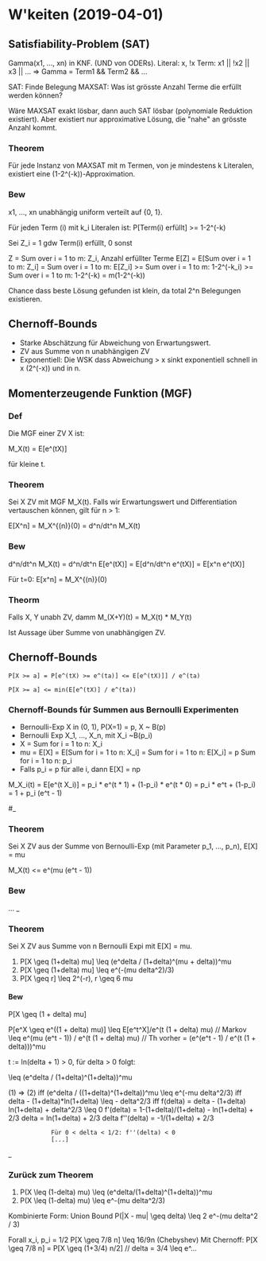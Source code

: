 # W'keiten (2019-04-01)

## Satisfiability-Problem (SAT)

Gamma(x1, ..., xn) in KNF. (UND von ODERs).
Literal: x, !x
Term: x1 || !x2 || x3 || ...
=> Gamma = Term1 && Term2 && ...

SAT: Finde Belegung
MAXSAT: Was ist grösste Anzahl Terme die erfüllt werden können?

Wäre MAXSAT exakt lösbar, dann auch SAT lösbar (polynomiale Reduktion existiert).
Aber existiert nur approximative Lösung, die "nahe" an grösste Anzahl kommt.

### Theorem

Für jede Instanz von MAXSAT mit m Termen, von je mindestens k Literalen,
existiert eine (1-2^(-k))-Approximation.

### Bew

x1, ..., xn unabhängig uniform verteilt auf {0, 1}.

Für jeden Term (i) mit k_i Literalen ist:
P[Term(i) erfüllt] >= 1-2^(-k)

Sei Z_i = 1 gdw Term(i) erfüllt, 0 sonst

Z = Sum over i = 1 to m: Z_i, Anzahl erfüllter Terme
E[Z] = E[Sum over i = 1 to m: Z_i] = Sum over i = 1 to m: E[Z_i] >= Sum over i = 1 to m: 1-2^(-k_i) >= Sum over i = 1 to m: 1-2^(-k) = m(1-2^(-k))

Chance dass beste Lösung gefunden ist klein, da total 2^n Belegungen existieren.

## Chernoff-Bounds

- Starke Abschätzung für Abweichung von Erwartungswert.
- ZV aus Summe von n unabhängigen ZV
- Exponentiell: Die WSK dass Abweichung > x sinkt exponentiell schnell in x (2^(-x)) und in n.

## Momenterzeugende Funktion (MGF)

### Def

Die MGF einer ZV X ist:

M_X(t) = E[e^(tX)]

für kleine t.

### Theorem

Sei X ZV mit MGF M_X(t).
Falls wir Erwartungswert und Differentiation vertauschen können, gilt für n > 1:

E[X^n] = M_X^{(n)}(0) = d^n/dt^n M_X(t)

### Bew

d^n/dt^n M_X(t) = d^n/dt^n E[e^(tX)] = E[d^n/dt^n e^(tX)] = E[x^n e^(tX)]

Für t=0:
E[x^n] = M_X^{(n)}(0)

### Theorm

Falls X, Y unabh ZV, damm M_(X+Y)(t) = M_X(t) * M_Y(t)

Ist Aussage über Summe von unabhängigen ZV.

## Chernoff-Bounds

```
P[X >= a] = P[e^(tX) >= e^(ta)] <= E[e^(tX)]] / e^(ta)

P[X >= a] <= min(E[e^(tX)] / e^(ta))
```

### Chernoff-Bounds fúr Summen aus Bernoulli Experimenten

- Bernoulli-Exp X in (0, 1), P(X=1) = p, X ~ B(p)
- Bernoulli Exp X_1, ..., X_n, mit X_i ~B(p_i)
- X = Sum for i = 1 to n: X_i
- mu = E[X] = E[Sum for i = 1 to n: X_i] = Sum for i = 1 to n: E[X_i] = p Sum for i = 1 to n: p_i
- Falls p_i = p für alle i, dann E[X] = np

M_X_i(t) = E[e^(t X_i)] = p_i * e^(t * 1) + (1-p_i) * e^(t * 0) = p_i * e^t + (1-p_i) = 1 + p_i (e^t - 1)

#_

### Theorem

Sei X ZV aus der Summe von Bernoulli-Exp (mit Parameter p_1, ..., p_n), E[X] = mu

M_X(t) <= e^(mu (e^t - 1))

### Bew

...
_

### Theorem

Sei X ZV aus Summe von n Bernoulli Expi mit E[X] = mu.

1) P[X \geq (1+delta) mu] \leq (e^delta / (1+delta)^(mu + delta))^mu
2) P[X \geq (1+delta) mu] \leq e^(-(mu delta^2)/3)
3) P[X \geq r] \leq 2^(-r),
             r \geq 6 mu

#### Bew

P[X \geq (1 + delta) mu] 

P[e^X \geq e^((1 + delta) mu)] \leq E[e^t^X]/e^(t (1 + delta) mu) // Markov
\leq e^(mu (e^t - 1)) / e^(t (1 + delta) mu) // Th vorher
= (e^(e^t - 1) / e^(t (1 + delta)))^mu

t := ln(delta + 1) > 0, für delta > 0 folgt:

\leq (e^delta / (1+delta)^(1+delta))^mu

(1) => (2) iff (e^delta / ((1+delta)^(1+delta))^mu \leq e^(-mu delta^2/3)
iff             delta - (1+delta)*ln(1+delta) \leq - delta^2/3
iff             f(delta) = delta - (1+delta) ln(1+delta) + delta^2/3 \leq 0
                f'(delta) = 1-(1+delta)/(1+delta) - ln(1+delta) + 2/3 delta
                = ln(1+delta) + 2/3 delta
                f''(delta) = -1/(1+delta) + 2/3

                Für 0 < delta < 1/2: f''(delta) < 0
                [...]

_

### Zurück zum Theorem

1) P(X \leq (1-delta) mu) \leq (e^delta/(1+delta)^(1+delta))^mu
2) P(X \leq (1-delta) mu) \leq e^-(mu delta^2/3)

Kombinierte Form:
Union Bound
P(|X - mu| \geq delta) \leq 2 e^-(mu delta^2 / 3)

Forall x_i, p_i = 1/2
P[X \geq 7/8 n] \leq 16/9n (Chebyshev)
Mit Chernoff:
P[X \geq 7/8 n] = P[X \geq (1+3/4) n/2] // delta = 3/4
\leq e^...
